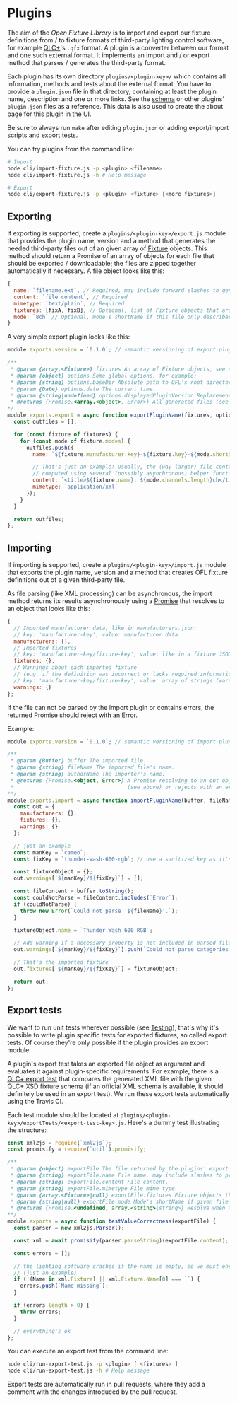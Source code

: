 # Plugins

The aim of the *Open Fixture Library* is to import and export our fixture definitions from / to fixture formats of third-party lighting control software, for example [QLC+](https://github.com/mcallegari/qlcplus)'s `.qfx` format. A plugin is a converter between our format and one such external format. It implements an import and / or export method that parses / generates the third-party format.

Each plugin has its own directory `plugins/<plugin-key>/` which contains all information, methods and tests about the external format. You have to provide a `plugin.json` file in that directory, containing at least the plugin name, description and one or more links. See the [schema](../schemas/plugin.json) or other plugins' `plugin.json` files as a reference. This data is also used to create the about page for this plugin in the UI.

Be sure to always run `make` after editing `plugin.json` or adding export/import scripts and export tests.

You can try plugins from the command line:

```bash
# Import
node cli/import-fixture.js -p <plugin> <filename>
node cli/import-fixture.js -h # Help message

# Export
node cli/export-fixture.js -p <plugin> <fixture> [<more fixtures>]
```

## Exporting

If exporting is supported, create a `plugins/<plugin-key>/export.js` module that provides the plugin name, version and a method that generates the needed third-party files out of an given array of [Fixture](model-api.md#Fixture) objects. This method should return a Promise of an array of objects for each file that should be exported / downloadable; the files are zipped together automatically if necessary. A file object looks like this:

<!-- eslint-skip -->
```js
{
  name: `filename.ext`, // Required, may include forward slashes to generate a folder structure
  content: `file content`, // Required
  mimetype: `text/plain`, // Required
  fixtures: [fixA, fixB], // Optional, list of Fixture objects that are described in this file; may be omitted if the file doesn't belong to any fixture (e.g. manufacturer information)
  mode: `8ch` // Optional, mode's shortName if this file only describes a single mode
}
```

A very simple export plugin looks like this:

```js
module.exports.version = `0.1.0`; // semantic versioning of export plugin

/**
 * @param {array.<Fixture>} fixtures An array of Fixture objects, see our fixture model
 * @param {object} options Some global options, for example:
 * @param {string} options.baseDir Absolute path to OFL's root directory
 * @param {Date} options.date The current time.
 * @param {string|undefined} options.displayedPluginVersion Replacement for module.exports.version if the plugin version is used in export.
 * @returns {Promise.<array.<object>, Error>} All generated files (see file schema above)
*/
module.exports.export = async function exportPluginName(fixtures, options) {
  const outfiles = [];

  for (const fixture of fixtures) {
    for (const mode of fixture.modes) {
      outfiles.push({
        name: `${fixture.manufacturer.key}-${fixture.key}-${mode.shortName}.xml`,

        // That's just an example! Usually, the (way larger) file contents are
        // computed using several (possibly asynchronous) helper functions
        content: `<title>${fixture.name}: ${mode.channels.length}ch</title>`,
        mimetype: `application/xml`
      });
    }
  }

  return outfiles;
};
```

## Importing

If importing is supported, create a `plugins/<plugin-key>/import.js` module that exports the plugin name, version and a method that creates OFL fixture definitions out of a given third-party file.

As file parsing (like XML processing) can be asynchronous, the import method returns its results asynchronously using a [Promise](https://developer.mozilla.org/de/docs/Web/JavaScript/Reference/Global_Objects/Promise) that resolves to an object that looks like this:

<!-- eslint-skip -->
```js
{
  // Imported manufacturer data; like in manufacturers.json:
  // key: 'manufacturer-key', value: manufacturer data
  manufacturers: {},
  // Imported fixtures
  // key: 'manufacturer-key/fixture-key', value: like in a fixture JSON
  fixtures: {},
  // Warnings about each imported fixture
  // (e.g. if the definition was incorrect or lacks required information)
  // key: 'manufacturer-key/fixture-key', value: array of strings (warning messages)
  warnings: {}
};
```

If the file can not be parsed by the import plugin or contains errors, the returned Promise should reject with an Error.

Example:

```js
module.exports.version = `0.1.0`; // semantic versioning of import plugin

/**
 * @param {Buffer} buffer The imported file.
 * @param {string} fileName The imported file's name.
 * @param {string} authorName The importer's name.
 * @returns {Promise.<object, Error>} A Promise resolving to an out object
 *                                    (see above) or rejects with an error.
**/
module.exports.import = async function importPluginName(buffer, fileName, authorName) {
  const out = {
    manufacturers: {},
    fixtures: {},
    warnings: {}
  };

  // just an example
  const manKey = `cameo`;
  const fixKey = `thunder-wash-600-rgb`; // use a sanitized key as it's used as filename!

  const fixtureObject = {};
  out.warnings[`${manKey}/${fixKey}`] = [];

  const fileContent = buffer.toString();
  const couldNotParse = fileContent.includes(`Error`);
  if (couldNotParse) {
    throw new Error(`Could not parse '${fileName}'.`);
  }

  fixtureObject.name = `Thunder Wash 600 RGB`;

  // Add warning if a necessary property is not included in parsed file
  out.warnings[`${manKey}/${fixKey}`].push(`Could not parse categories, please specify them manually.`);

  // That's the imported fixture
  out.fixtures[`${manKey}/${fixKey}`] = fixtureObject;

  return out;
};
```

## Export tests

We want to run unit tests wherever possible (see [Testing](testing.md)), that's why it's possible to write plugin specific tests for exported fixtures, so called export tests. Of course they're only possible if the plugin provides an export module.

A plugin's export test takes an exported file object as argument and evaluates it against plugin-specific requirements. For example, there is a [QLC+ export test](../plugins/qlcplus/exportTests/xsd-schema-conformity.js) that compares the generated XML file with the given QLC+ XSD fixture schema (if an official XML schema is available, it should definitely be used in an export test). We run these export tests automatically using the Travis CI.

Each test module should be located at `plugins/<plugin-key>/exportTests/<export-test-key>.js`. Here's a dummy test illustrating the structure:

```js
const xml2js = require(`xml2js`);
const promisify = require(`util`).promisify;

/**
 * @param {object} exportFile The file returned by the plugins' export module.
 * @param {string} exportFile.name File name, may include slashes to provide a folder structure.
 * @param {string} exportFile.content File content.
 * @param {string} exportFile.mimetype File mime type.
 * @param {array.<Fixture>|null} exportFile.fixtures Fixture objects that are described in given file; may be omitted if the file doesn't belong to any fixture (e.g. manufacturer information).
 * @param {string|null} exportFile.mode Mode's shortName if given file only describes a single mode.
 * @returns {Promise.<undefined, array.<string>|string>} Resolve when the test passes or reject with an array of errors or one error if the test fails.
**/
module.exports = async function testValueCorrectness(exportFile) {
  const parser = new xml2js.Parser();

  const xml = await promisify(parser.parseString)(exportFile.content);

  const errors = [];

  // the lighting software crashes if the name is empty, so we must ensure that this won't happen
  // (just an example)
  if (!(Name in xml.Fixture) || xml.Fixture.Name[0] === ``) {
    errors.push(`Name missing`);
  }

  if (errors.length > 0) {
    throw errors;
  }

  // everything's ok
};
```

You can execute an export test from the command line:

```bash
node cli/run-export-test.js -p <plugin> [ <fixtures> ]
node cli/run-export-test.js -h # Help message
```

Export tests are automatically run in pull requests, where they add a comment with the changes introduced by the pull request.
